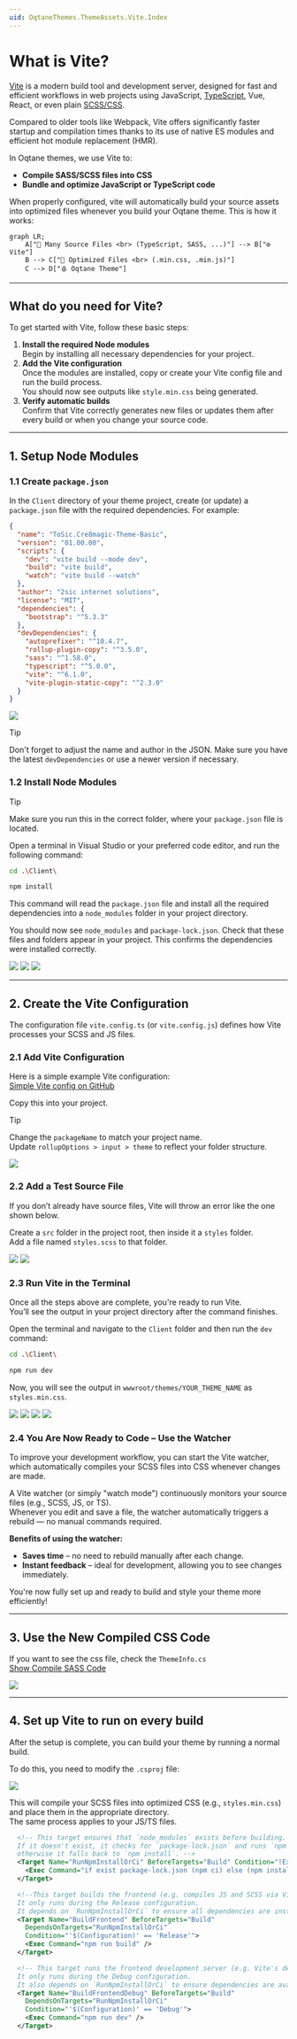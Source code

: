 ```yaml
---
uid: OqtaneThemes.ThemeAssets.Vite.Index
---
```


# What is Vite?

[Vite](https://vitejs.dev) is a modern build tool and development server, designed for
fast and efficient workflows in web projects using JavaScript, [TypeScript](xref:OqtaneThemes.ThemeAssets.TypeScript.Index), Vue, React,
or even plain [SCSS/CSS](xref:OqtaneThemes.ThemeAssets.Styles.Index).

Compared to older tools like Webpack, Vite offers significantly faster startup and compilation times
thanks to its use of native ES modules and efficient hot module replacement (HMR).

In Oqtane themes, we use Vite to:

- **Compile SASS/SCSS files into CSS**
- **Bundle and optimize JavaScript or TypeScript code**

When properly configured, vite will automatically build your source assets into optimized files
whenever you build your Oqtane theme.
This is how it works:

```mermaid
graph LR;
    A["📄 Many Source Files <br> (TypeScript, SASS, ...)"] --> B["⚙️ Vite"]
    B --> C["🎁 Optimized Files <br> (.min.css, .min.js)"]
    C --> D["🩸 Oqtane Theme"]
```

---

## What do you need for Vite?

To get started with Vite, follow these basic steps:

1. **Install the required Node modules**  
   Begin by installing all necessary dependencies for your project.
2. **Add the Vite configuration**  
   Once the modules are installed, copy or create your Vite config file and run the build process.  
   You should now see outputs like `style.min.css` being generated.
3. **Verify automatic builds**  
   Confirm that Vite correctly generates new files or updates them after every build or when you change your source code.

---

## 1. Setup Node Modules

### 1.1 Create `package.json`

In the `Client` directory of your theme project, create (or update) a `package.json` file with the required dependencies. For example:

```json
{
  "name": "ToSic.Cre8magic-Theme-Basic",
  "version": "01.00.00",
  "scripts": {
    "dev": "vite build --mode dev",
    "build": "vite build",
    "watch": "vite build --watch"
  },
  "author": "2sic internet solutions",
  "license": "MIT",
  "dependencies": {
    "bootstrap": "^5.3.3"
  },
  "devDependencies": {
    "autoprefixer": "^10.4.7",
    "rollup-plugin-copy": "^3.5.0",
    "sass": "^1.58.0",
    "typescript": "^5.0.0",
    "vite": "^6.1.0",
    "vite-plugin-static-copy": "^2.3.0"
  }
}
```

<div gallery="gallery02">
  <img src="./assets/theme_assets_npm_1.webp" data-caption="Copy Package Json">
</div>

> [!TIP]
> Don't forget to adjust the name and author in the JSON.
> Make sure you have the latest `devDependencies` or use a newer version  if necessary.

### 1.2 Install Node Modules

> [!TIP]
> Make sure you run this in the correct folder, where your `package.json` file is located.

Open a terminal in Visual Studio or your preferred code editor, and run the following command:

```bash
cd .\Client\

npm install
```

This command will read the `package.json` file and install all the required dependencies into a `node_modules` folder in your project directory.

You should now see `node_modules` and `package-lock.json`.
Check that these files and folders appear in your project. This confirms the dependencies were installed correctly.
<div gallery="gallery03">
  <img src="./assets/theme_assets_npm_2.webp" data-caption="Open Terminal in VS">
  <img src="./assets/theme_assets_npm_3.webp" data-caption="Change cd </br> Npm Install Package">
  <img src="./assets/theme_assets_npm_4.webp" data-caption="Check Node and lock.json">
</div>

---

## 2. Create the Vite Configuration

The configuration file `vite.config.ts` (or `vite.config.js`) defines how Vite processes your SCSS and JS files.

### 2.1 Add Vite Configuration

Here is a simple example Vite configuration:  
[Simple Vite config on GitHub](https://github.com/cre8magic/oqtane-theme-basic/blob/main/Client/vite.config.js)

Copy this into your project.

> [!TIP]  
> Change the `packageName` to match your project name.  
> Update `rollupOptions > input > theme` to reflect your folder structure.

<div gallery="gallery04">
   <img src="./assets/theme_assets_vite_1.webp" data-caption="Copy Vite config into your project">
</div>

### 2.2 Add a Test Source File

If you don’t already have source files, Vite will throw an error like the one shown below.

Create a `src` folder in the project root, then inside it a `styles` folder.  
Add a file named `styles.scss` to that folder.

<div gallery="gallery05">
  <img src="./assets/theme_assets_vite_2.webp" data-caption="Error if styles.scss is missing">
  <img src="./assets/theme_assets_vite_3.webp" data-caption="Correct src folder structure">
</div>

### 2.3 Run Vite in the Terminal

Once all the steps above are complete, you're ready to run Vite.  
You’ll see the output in your project directory after the command finishes.

Open the terminal and navigate to the `Client` folder and then run the `dev` command:

```bash
cd .\Client\

npm run dev
```

Now, you will see the output in `wwwroot/themes/YOUR_THEME_NAME` as `styles.min.css`.

<div gallery="gallery06">
  <img src="./assets/theme_assets_vite_4.webp" data-caption="Open Terminal in VS">
  <img src="./assets/theme_assets_vite_5.webp" data-caption="Navigate to the correct folder">
  <img src="./assets/theme_assets_vite_6.webp" data-caption="Run npm run dev">
  <img src="./assets/theme_assets_vite_7.webp" data-caption="View the generated CSS">
</div>

### 2.4 You Are Now Ready to Code – Use the Watcher

To improve your development workflow, you can start the Vite watcher, which automatically compiles your SCSS files into CSS whenever changes are made.

A Vite watcher (or simply "watch mode") continuously monitors your source files (e.g., SCSS, JS, or TS).  
Whenever you edit and save a file, the watcher automatically triggers a rebuild — no manual commands required.

**Benefits of using the watcher:**

- **Saves time** – no need to rebuild manually after each change.  
- **Instant feedback** – ideal for development, allowing you to see changes immediately.

You're now fully set up and ready to build and style your theme more efficiently!

---

## 3. Use the New Compiled CSS Code

If you want to see the css file, check the `ThemeInfo.cs`  
[Show Compile SASS Code](xref:OqtaneThemes.ThemeAssets.Styles.Index)

<div gallery="gallery07">
  <img src="./assets/theme_assets_vite_8.webp" data-caption="ThemeInfo.cs">
</div>

---

## 4. Set up Vite to run on every build

After the setup is complete, you can build your theme by running a normal build.

To do this, you need to modify the `.csproj` file:

<div gallery="gallery08">
  <img src="./assets/theme_assets_vite_9.webp" data-caption="VS Project .csproj File Location">
</div>

This will compile your SCSS files into optimized CSS (e.g., `styles.min.css`) and place them in the appropriate directory.  
The same process applies to your JS/TS files.

```xml
  <!-- This target ensures that `node_modules` exists before building.
  If it doesn't exist, it checks for `package-lock.json` and runs `npm ci` (clean install),
  otherwise it falls back to `npm install`. -->
  <Target Name="RunNpmInstallOrCi" BeforeTargets="Build" Condition="!Exists('node_modules')">
    <Exec Command="if exist package-lock.json (npm ci) else (npm install)" />
  </Target>

  <!--This target builds the frontend (e.g. compiles JS and SCSS via Vite) using `npm run build`.
  It only runs during the Release configuration.
  It depends on `RunNpmInstallOrCi` to ensure all dependencies are installed first.-->
  <Target Name="BuildFrontend" BeforeTargets="Build"
    DependsOnTargets="RunNpmInstallOrCi"
    Condition="'$(Configuration)' == 'Release'">
    <Exec Command="npm run build" />
  </Target>

  <!-- This target runs the frontend development server (e.g. Vite's dev mode) using `npm run dev`.
  It only runs during the Debug configuration.
  It also depends on `RunNpmInstallOrCi` to ensure dependencies are available -->
  <Target Name="BuildFrontendDebug" BeforeTargets="Build"
    DependsOnTargets="RunNpmInstallOrCi"
    Condition="'$(Configuration)' == 'Debug'">
    <Exec Command="npm run dev" />
  </Target>
```

